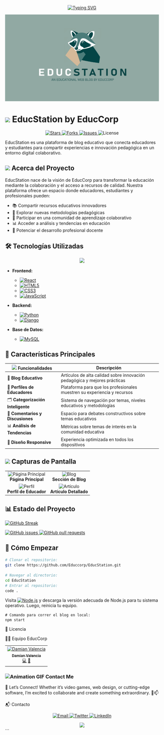 <div align="center">
<a href="https://git.io/typing-svg"><img src="https://readme-typing-svg.herokuapp.com?font=Source+Code+Pro&weight=700&duration=2000&pause=1000&color=0B4444&width=435&lines=%F0%9F%8E%93+Plataforma+de+Blog+Educativo+%F0%9F%93%9A;%F0%9F%8C%B1+Innovaci%C3%B3n+Pedag%C3%B3gica+%F0%9F%92%A1;%F0%9F%91%A8%E2%80%8D%F0%9F%8F%AB+Comunidad+de+Educadores+%F0%9F%91%A9%E2%80%8D%F0%9F%8F%AB;%F0%9F%92%BB+Recursos+Educativos+Digitales+%F0%9F%93%B1;%F0%9F%93%88+Desarrollo+Profesional+Docente+%F0%9F%8E%AF" alt="Typing SVG" /></a>
</div>

![EducStation Banner](public/assets/images/Cartula_Blog.png)
# <img src="https://raw.githubusercontent.com/MartinHeinz/MartinHeinz/master/wave.gif" width="35" /> EducStation by EducCorp

<p align="center">
  <a href="https://github.com/Educcorp/EducStation/stargazers">
    <img src="https://img.shields.io/github/stars/Educcorp/EducStation?style=plastic&logo=star&color=0b4444&labelColor=91a8a4" alt="Stars" />
  </a>
  <a href="https://github.com/Educcorp/EducStation/network/members">
    <img src="https://img.shields.io/github/forks/Educcorp/EducStation?style=plastic&logo=fork&color=0b4444&labelColor=91a8a4" alt="Forks" />
  </a>
  <a href="https://github.com/Educcorp/EducStation/issues">
    <img src="https://img.shields.io/github/issues/Educcorp/EducStation?style=plastic&logo=issue&color=0b4444&labelColor=91a8a4" alt="Issues" />
  </a>
  <img src="https://img.shields.io/github/license/Educcorp/EducStation?style=plastic&logo=license&color=0b4444&labelColor=91a8a4" alt="License" />
</p>

EducStation es una plataforma de blog educativo que conecta educadores y estudiantes para compartir experiencias e innovación pedagógica en un entorno digital colaborativo.

## <img src="https://media.giphy.com/media/VgCDAzcKvsR6OM0uWg/giphy.gif" width="40"> Acerca del Proyecto

EducStation nace de la visión de EducCorp para transformar la educación mediante la colaboración y el acceso a recursos de calidad. Nuestra plataforma ofrece un espacio donde educadores, estudiantes y profesionales pueden:

- 📚 Compartir recursos educativos innovadores
- 🧠 Explorar nuevas metodologías pedagógicas
- 🌱 Participar en una comunidad de aprendizaje colaborativo
- 📊 Acceder a análisis y tendencias en educación
- 🚀 Potenciar el desarrollo profesional docente

## 🛠️ Tecnologías Utilizadas

<p align="center">
  <a href="">
    <img src="https://skillicons.dev/icons?i=react,python,django,mysql,html,css,js" />
  </a>
</p>

- **Frontend:** 
  - [![React](https://img.shields.io/badge/React-61DAFB?style=plastic&logo=react&logoColor=black)](https://reactjs.org/)
  - [![HTML5](https://img.shields.io/badge/HTML5-E34F26?style=plastic&logo=html5&logoColor=white)](https://developer.mozilla.org/en-US/docs/Web/HTML)
  - [![CSS3](https://img.shields.io/badge/CSS3-1572B6?style=plastic&logo=css3&logoColor=white)](https://developer.mozilla.org/en-US/docs/Web/CSS)
  - [![JavaScript](https://img.shields.io/badge/JavaScript-F7DF1E?style=plastic&logo=javascript&logoColor=black)](https://developer.mozilla.org/en-US/docs/Web/JavaScript)

- **Backend:** 
  - [![Python](https://img.shields.io/badge/Python-3776AB?style=plastic&logo=python&logoColor=white)](https://www.python.org/)
  - [![Django](https://img.shields.io/badge/Django-092E20?style=plastic&logo=django&logoColor=white)](https://www.djangoproject.com/)

- **Base de Datos:** 
  - [![MySQL](https://img.shields.io/badge/MySQL-4479A1?style=plastic&logo=mysql&logoColor=white)](https://www.mysql.com/)

## 🌟 Características Principales

| <img src="https://media.giphy.com/media/dWesBcTLavkZuG35MI/giphy.gif" width="40"> Funcionalidades  | Descripción |
| --- | --- |
| 📝 **Blog Educativo** | Artículos de alta calidad sobre innovación pedagógica y mejores prácticas |
| 👥 **Perfiles de Educadores** | Plataforma para que los profesionales muestren su experiencia y recursos |
| 🗂️ **Categorización Inteligente** | Sistema de navegación por temas, niveles educativos y metodologías |
| 💬 **Comentarios y Discusiones** | Espacio para debates constructivos sobre temas educativos |
| 📊 **Análisis de Tendencias** | Métricas sobre temas de interés en la comunidad educativa |
| 📱 **Diseño Responsive** | Experiencia optimizada en todos los dispositivos |

## <img src="https://media.giphy.com/media/iY8CRBdQXODJSCERIr/giphy.gif" width="30"> Capturas de Pantalla

<table>
  <tr>
    <td align="center"><img src="https://github.com/Educcorp/EducStation/blob/main/public/assets/images/screenshot1.png" alt="Página Principal" width="300"/><br /><b>Página Principal</b></td>
    <td align="center"><img src="https://github.com/Educcorp/EducStation/blob/main/public/assets/images/screenshot2.png" alt="Blog" width="300"/><br /><b>Sección de Blog</b></td>
  </tr>
  <tr>
    <td align="center"><img src="https://github.com/Educcorp/EducStation/blob/main/public/assets/images/screenshot3.png" alt="Perfil" width="300"/><br /><b>Perfil de Educador</b></td>
    <td align="center"><img src="https://github.com/Educcorp/EducStation/blob/main/public/assets/images/screenshot4.png" alt="Artículo" width="300"/><br /><b>Artículo Detallado</b></td>
  </tr>
</table>

## 📊 Estado del Proyecto

[![GitHub Streak](https://github-readme-streak-stats.herokuapp.com?user=Educcorp&theme=transparent&hide_border=true&date_format=j%20M%5B%20Y%5D&ring=0B4444&fire=D2B99A&currStreakLabel=0B4444)](https://git.io/streak-stats)

<a href="https://github.com/Educcorp/EducStation/issues">
  <img src="https://img.shields.io/github/issues/Educcorp/EducStation?style=for-the-badge&logo=github&color=0b4444" alt="GitHub issues" />
</a>
<a href="https://github.com/Educcorp/EducStation/pulls">
  <img src="https://img.shields.io/github/issues-pr/Educcorp/EducStation?style=for-the-badge&logo=github&color=0b4444" alt="GitHub pull requests" />
</a>

## 🚀 Cómo Empezar

```bash
# Clonar el repositorio:
git clone https://github.com/Educcorp/EducStation.git

# Navegar al directorio:
cd EducStation
# Entrar al repositorio:
code .
```
Visita [![Node.js](https://img.shields.io/badge/Node.js-Download-0b4444?style=plastic&logo=star&color=0b4444&labelColor=91a8a4)](https://nodejs.org/en/download) y descarga la versión adecuada de Node.js para tu sistema operativo. Luego, reinicia tu equipo.
```
# Comando para correr el blog en local:
npm start
```

📝 Licencia


👨‍💻 Equipo EducCorp
<table>
  <tr>
    <td align="center">
      <a href="https://github.com/Dami-Val">
        <img src="https://github.com/Dami-Val.png" width="100px;" alt="Damian Valencia"/>
        <br />
        <sub><b>Damian Valencia</b></sub>
      </a>
      <br />
      <a href="#" title="Code">💻</a>
      <a href="#" title="Design">🎨</a>
    </td>
    <!-- Agrega más miembros del equipo según sea necesario -->
  </tr>
</table>

### <img src="Animation - 1739245728068.gif" alt="Animation GIF" style="width: 50px;"> **Contact Me**
📢 Let’s Connect! Whether it’s video games, web design, or cutting-edge software, I’m excited to collaborate and create something extraordinary. 🤝📫


📬 Contacto
<p align="center">
  <a href="mailto:educcorp3@gmail.com">
    <img src="https://img.shields.io/badge/Email-educcorp3%40gmail.com-d2b99a?style=for-the-badge&logo=gmail" alt="Email" />
  </a>
  <a href="https://twitter.com/EducStation">
    <img src="https://img.shields.io/badge/Twitter-@EducStation-0b4444?style=for-the-badge&logo=twitter" alt="Twitter" />
  </a>
  <a href="https://www.linkedin.com/company/educstation">
    <img src="https://img.shields.io/badge/LinkedIn-EducStation-0b4444?style=for-the-badge&logo=linkedin" alt="LinkedIn" />
  </a>
</p>
<div align="center">
  <img src="https://capsule-render.vercel.app/api?type=waving&color=91a8a4&height=120&section=footer&text=EducStation&fontSize=30&fontColor=0b4444" />
</div>
```
